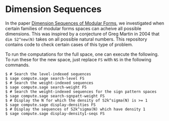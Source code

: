 # Dimension Sequences

In the paper [Dimension Sequences of Modular Forms](), we investigated when certain families of modular forms spaces can acheive all possible dimensions. This was inspired by a conjecture of Greg Martin in 2004 that `dim S2^new(N)` takes on all possible natural numbers.
This repository contains code to check certain cases of this type of problem.


To run the computations for the full space, one can execute the following. 
To run these for the new space, just replace `FS` with `NS` in the following commands.
```
$ # Search the level-indexed sequences
$ sage compute.sage search-level FS   
$ # Search the weight-indexed sequences
$ sage compute.sage search-weight FS   
$ # Search the weight-indexed sequences for the sign pattern spaces
$ sage compute.sage search-sgnpatt-weight FS 
$ # Display the N for which the density of S2k^sigma(N) is >= 1
$ sage compute.sage display-densities FS  
$ # Display the sequences of S2k^sigma(N) which have density 1
$ sage compute.sage display-density1-seqs FS  
```
